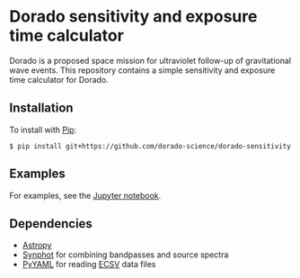 # Dorado sensitivity and exposure time calculator

Dorado is a proposed space mission for ultraviolet follow-up of gravitational
wave events. This repository contains a simple sensitivity and exposure time
calculator for Dorado.

## Installation

To install with [Pip]:

    $ pip install git+https://github.com/dorado-science/dorado-sensitivity

## Examples

For examples, see the [Jupyter notebook].

## Dependencies

*   [Astropy]
*   [Synphot] for combining bandpasses and source spectra
*   [PyYAML] for reading [ECSV] data files

[Pip]: https://pip.pypa.io
[Astropy]: https://www.astropy.org
[Synphot]: https://synphot.readthedocs.io/
[PyYAML]: https://pyyaml.org/
[ECSV]: https://github.com/astropy/astropy-APEs/blob/master/APE6.rst
[Jupyter notebook]: https://github.com/dorado-science/dorado-sensitivity/blob/master/example.ipynb
